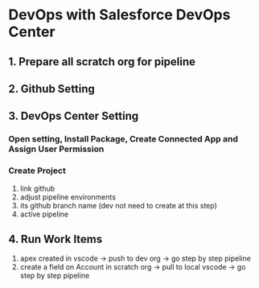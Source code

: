# DevOps with Salesforce DevOps Center


## 1. Prepare all scratch org for pipeline 

## 2. Github Setting 

## 3. DevOps Center Setting 

### Open setting, Install Package, Create Connected App and Assign User Permission

### Create Project 
1. link github 
2. adjust pipeline environments 
3. its github branch name (dev not need to create at this step)
4. active pipeline 

## 4. Run Work Items
1. apex created in vscode -> push to dev org -> go step by step pipeline 
2. create a field on Account in scratch org -> pull to local vscode -> go step by step pipeline 
